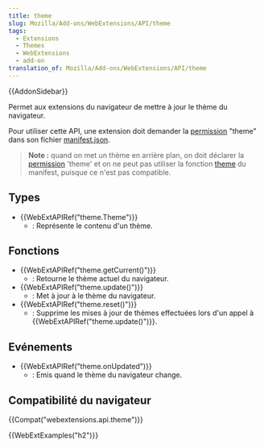 ```yaml
---
title: theme
slug: Mozilla/Add-ons/WebExtensions/API/theme
tags:
  - Extensions
  - Themes
  - WebExtensions
  - add-on
translation_of: Mozilla/Add-ons/WebExtensions/API/theme
---
```


{{AddonSidebar}}

Permet aux extensions du navigateur de mettre à jour le thème du navigateur.

Pour utiliser cette API, une extension doit demander la [permission](/fr/Add-ons/WebExtensions/manifest.json/permissions) "theme" dans son fichier [manifest.json](/fr/Add-ons/WebExtensions/manifest.json).

> **Note :** quand on met un thème en arrière plan, on doit déclarer la [permission](/fr/Add-ons/WebExtensions/manifest.json/permissions) 'theme' et on ne peut pas utiliser la fonction [theme](/fr/Add-ons/WebExtensions/manifest.json/theme) du manifest, puisque ce n'est pas compatible.

## Types

- {{WebExtAPIRef("theme.Theme")}}
  - : Représente le contenu d'un thème.

## Fonctions

- {{WebExtAPIRef("theme.getCurrent()")}}
  - : Retourne le thème actuel du navigateur.
- {{WebExtAPIRef("theme.update()")}}
  - : Met à jour à le thème du navigateur.
- {{WebExtAPIRef("theme.reset()")}}
  - : Supprime les mises à jour de thèmes effectuées lors d'un appel à {{WebExtAPIRef("theme.update()")}}.

## Evénements

- {{WebExtAPIRef("theme.onUpdated")}}
  - : Emis quand le thème du navigateur change.

## Compatibilité du navigateur

{{Compat("webextensions.api.theme")}}

{{WebExtExamples("h2")}}
